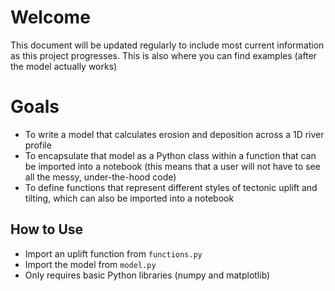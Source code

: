 # Welcome

This document will be updated regularly to include most current information as this project progresses. This is also where you can find examples (after the model actually works)

# Goals
- To write a model that calculates erosion and deposition across a 1D river profile
- To encapsulate that model as a Python class within a function that can be imported into a notebook (this means that a user will not have to see all the messy, under-the-hood code)
- To define functions that represent different styles of tectonic uplift and tilting, which can also be imported into a notebook

## How to Use
- Import an uplift function from `functions.py`
- Import the model from `model.py`
- Only requires basic Python libraries (numpy and matplotlib)
